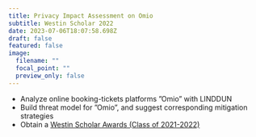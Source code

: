 ```yaml
---
title: Privacy Impact Assessment on Omio
subtitle: Westin Scholar 2022
date: 2023-07-06T18:07:58.698Z
draft: false
featured: false
image:
  filename: ""
  focal_point: ""
  preview_only: false
---
```

* Analyze online booking-tickets platforms ”Omio” with LINDDUN
* Build threat model for ”Omio”, and suggest corresponding mitigation strategies
* Obtain a [Westin Scholar Awards (Class of 2021-2022)](https://iapp.org/resources/article/westin-scholar-awards/)